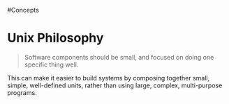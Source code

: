 #Concepts 
# Unix Philosophy
> Software components should be small, and focused on doing one specific thing well.
 
This can make it easier to build systems by composing together small, simple, well-defined units, rather than using large, complex, multi-purpose programs.

